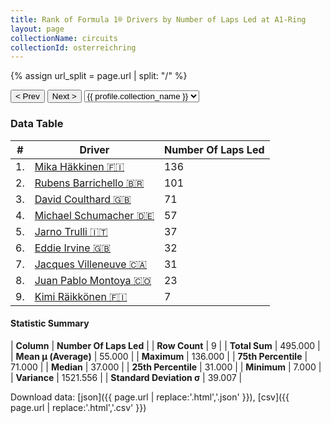```yaml
---
title: Rank of Formula 1® Drivers by Number of Laps Led at A1-Ring
layout: page
collectionName: circuits
collectionId: osterreichring
---
```


{% assign url_split = page.url | split: "/" %}
<div id="collection-navigation">
<button onclick="selector.options[selector.selectedIndex-1].value && (window.location = selector.options[selector.selectedIndex-1].value);">&lt; Prev</button>
<button onclick="selector.options[selector.selectedIndex+1].value && (window.location = selector.options[selector.selectedIndex+1].value);">Next &gt;</button>
<select id="selector" onchange="this.options[this.selectedIndex].value && (window.location = this.options[this.selectedIndex].value);">
  {% for collectionId in site.data[page.collectionName].refs %}
    {% if collectionId == page.collectionId %}
      {% assign selected = "selected" %}
    {% else %}
      {% assign selected = "" %}
    {% endif %}
    {% assign profile = site.data[page.collectionName][collectionId].profile %}
    <option value="/f1/{{ page.collectionName }}/{{ collectionId }}/{{ url_split[4] }}" {{ selected }}>{{ profile.collection_name }}</option>
  {% endfor %}
</select>
</div>

<canvas id="chart" width="400" height="180"></canvas>
<script>
var data = {
  "labels" : [
    "Mika Häkkinen",
    "Rubens Barrichello",
    "David Coulthard",
    "Michael Schumacher",
    "Jarno Trulli",
    "Eddie Irvine",
    "Jacques Villeneuve",
    "Juan Pablo Montoya",
    "Kimi Räikkönen"
  ],
  "datasets" : [
    {
      "label" : "Number Of Laps Led",
      "data" : [
        136,
        101,
        71,
        57,
        37,
        32,
        31,
        23,
        7
      ],
      "borderColor" : [
        "#1D181E",
        "#1D181E",
        "#1D181E",
        "#1D181E",
        "#1D181E",
        "#1D181E",
        "#1D181E",
        "#1D181E",
        "#1D181E"
      ],
      "borderWidth" : 1,
      "backgroundColor" : [
        "#9C8E8D",
        "#9C8E8D",
        "#9C8E8D",
        "#9C8E8D",
        "#9C8E8D",
        "#9C8E8D",
        "#9C8E8D",
        "#9C8E8D",
        "#9C8E8D"
      ]
    }
  ]
};
var options = {
  legend: {
    display: false
  },
  scales: {
    xAxes: [{
      ticks: {
        beginAtZero: true,
        maxRotation: 180,
        display: window.innerWidth > 800
      }
    }],
    yAxes: [{
      ticks: {
        beginAtZero: true
      }
    }]
  },
  onResize: function(chart, size) {
    chart.options.scales.xAxes[0].ticks.display = size.width > 800;
  }
};
var chart = new Chart("chart", {
    data: data,
    type: 'bar',
    options: options
});
</script>



### Data Table

| # | Driver | Number Of Laps Led |
|--|--|--|
| 1. | [Mika Häkkinen 🇫🇮](/f1/drivers/hakkinen) | 136 |
| 2. | [Rubens Barrichello 🇧🇷](/f1/drivers/barrichello) | 101 |
| 3. | [David Coulthard 🇬🇧](/f1/drivers/coulthard) | 71 |
| 4. | [Michael Schumacher 🇩🇪](/f1/drivers/michael_schumacher) | 57 |
| 5. | [Jarno Trulli 🇮🇹](/f1/drivers/trulli) | 37 |
| 6. | [Eddie Irvine 🇬🇧](/f1/drivers/irvine) | 32 |
| 7. | [Jacques Villeneuve 🇨🇦](/f1/drivers/villeneuve) | 31 |
| 8. | [Juan Pablo Montoya 🇨🇴](/f1/drivers/montoya) | 23 |
| 9. | [Kimi Räikkönen 🇫🇮](/f1/drivers/raikkonen) | 7 |

#### Statistic Summary

| **Column** | **Number Of Laps Led** |
| **Row Count** | 9 |
| **Total Sum** | 495.000 |
| **Mean μ (Average)** | 55.000 |
| **Maximum** | 136.000 |
| **75th Percentile** | 71.000 |
| **Median** | 37.000 |
| **25th Percentile** | 31.000 |
| **Minimum** | 7.000 |
| **Variance** | 1521.556 |
| **Standard Deviation σ** | 39.007 |

Download data: [json]({{ page.url | replace:'.html','.json' }}), [csv]({{ page.url | replace:'.html','.csv' }})
